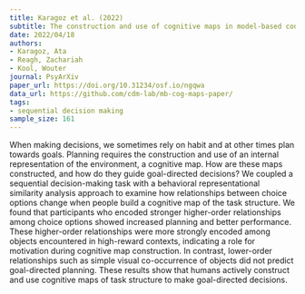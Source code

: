 ```yaml
---
title: Karagoz et al. (2022)
subtitle: The construction and use of cognitive maps in model-based control
date: 2022/04/18
authors:
- Karagoz, Ata
- Reagh, Zachariah
- Kool, Wouter
journal: PsyArXiv
paper_url: https://doi.org/10.31234/osf.io/ngqwa
data_url: https://github.com/cdm-lab/mb-cog-maps-paper/
tags:
- sequential decision making
sample_size: 161
---
```


When making decisions, we sometimes rely on habit and at other times plan towards goals. Planning requires the construction and use of an internal representation of the environment, a cognitive map. How are these maps constructed, and how do they guide goal-directed decisions? We coupled a sequential decision-making task with a behavioral representational similarity analysis approach to examine how relationships between choice options change when people build a cognitive map of the task structure. We found that participants who encoded stronger higher-order relationships among choice options showed increased planning and better performance. These higher-order relationships were more strongly encoded among objects encountered in high-reward contexts, indicating a role for motivation during cognitive map construction. In contrast, lower-order relationships such as simple visual co-occurrence of objects did not predict goal-directed planning. These results show that humans actively construct and use cognitive maps of task structure to make goal-directed decisions.
